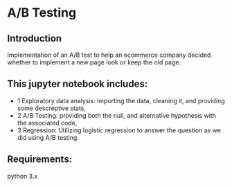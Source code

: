 # A/B Testing
## Introduction
Implementation of an A/B test to help an ecommerce company decided whether to implement a new page look or keep the old page.

## This jupyter notebook includes:
* 1 Exploratory data analysis: importing the data, cleaning it, and providing some descreptive stats,
* 2 A/B Testing: providing both the null, and alternative hypothesis with the associated code,
* 3 Regression: Utilizing logistic regression to answer the question as we did using A/B testing.

## Requirements:
python 3.x
